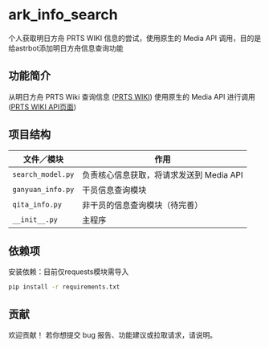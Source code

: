 # ark\_info\_search

个人获取明日方舟 PRTS WIKI 信息的尝试，使用原生的 Media API 调用，目的是给astrbot添加明日方舟信息查询功能

## 功能简介
从明日方舟 PRTS Wiki 查询信息 ([PRTS WIKI][2])
使用原生的 Media API 进行调用 ([PRTS WIKI API页面][3])

## 项目结构

| 文件／模块             | 作用                      |
| ----------------- |-------------------------|
| `search_model.py` | 负责核心信息获取，将请求发送到 Media API |
| `ganyuan_info.py` | 干员信息查询模块                |
| `qita_info.py`    | 非干员的信息查询模块（待完善）         |
| `__init__.py`     | 主程序                     |

## 依赖项
安装依赖：目前仅requests模块需导入
```bash
pip install -r requirements.txt
```

## 贡献

欢迎贡献！ 若你想提交 bug 报告、功能建议或拉取请求，请说明。

[1]: https://github.com/wxgl/ark_info_search "GitHub - wxgl/ark_info_search: 个人获取明日方舟PRTS WIKI信息的尝试，使用原生的Media API调用"
[2]: https://prts.wiki/w/%E9%A6%96%E9%A1%B5 "PRTS WIKI 首页"
[3]: https://prts.wiki/api.php "PRTS WIKI API页面"